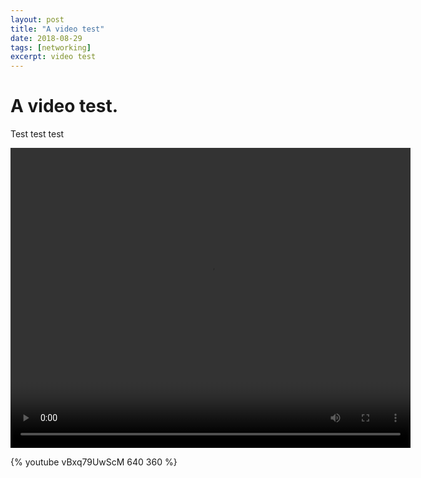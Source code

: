 ```yaml
---
layout: post
title: "A video test"
date: 2018-08-29
tags: [networking]
excerpt: video test
---
```





# A video test.

Test test test



<div class="myvideo">
	<video width="640" height="480" controls>
  		<source src="{{ site.baseurl }}/assets/test.mp4" type="video/mp4" />	</video>
<div class="myvideo">



{% youtube vBxq79UwScM 640 360 %}